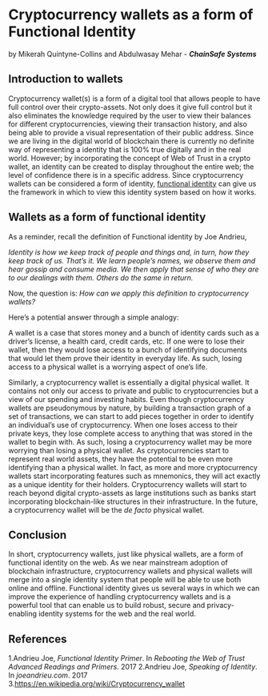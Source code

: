 # Cryptocurrency wallets as a form of Functional Identity
by Mikerah Quintyne-Collins and Abdulwasay Mehar - ***ChainSafe Systems***

## Introduction to wallets
Cryptocurrency wallet(s) is a form of a digital tool that allows people to have full control over their crypto-assets. Not only does it give full control but it also eliminates the knowledge required by the user to view their balances for different cryptocurrencies, viewing their transaction history, and also being able to provide a visual representation of their public address. Since we are living in the digital world of blockchain there is currently no definite way of representing a identity that is 100% true digitally and in the real world. However; by incorporating the concept of Web of Trust in a crypto wallet, an identity can be created to display throughout the entire web; the level of confidence there is in a specific address. Since cryptocurrency wallets can be considered a form of identity, [functional identity](functional-identity-primer.md) can give us the framework in which to view this identity system based on how it works.

## Wallets as a form of functional identity
As a reminder, recall the definition of Functional identity by Joe Andrieu,

*Identity is how we keep track of people and things and, in turn, how they keep track of us.
That’s it. We learn people’s names, we observe them and hear gossip and consume media. We then apply that sense of who they are to our dealings with them. Others do the same in return.*

Now, the question is: *How can we apply this definition to cryptocurrency wallets?*

Here’s a potential answer through a simple analogy:

A wallet is a case that stores money and a bunch of identity cards such as a driver’s license, a health card, credit cards, etc. If one were to lose their wallet, then they would lose access to a bunch of identifying documents that would let them prove their identity in everyday life. As such, losing access to a physical wallet is a worrying aspect of one’s life.

Similarly, a cryptocurrency wallet is essentially a digital physical wallet. It contains not only our access to private and public to cryptocurrencies but a view of our spending and investing habits. Even though cryptocurrency wallets are pseudonymous by nature, by building a transaction graph of a set of transactions, we can start to add pieces together in order to identify an individual’s use of cryptocurrency. When one loses access to their private keys, they lose complete access to anything that was stored in the wallet to begin with. As such, losing a cryptocurrency wallet may be more worrying than losing a physical wallet. As cryptocurrencies start to represent real world assets, they have the potential to be even more identifying than a physical wallet. In fact, as more and more cryptocurrency wallets start incorporating features such as mnemonics, they will act exactly as a unique identity for their holders. Cryptocurrency wallets will start to reach beyond digital crypto-assets as large institutions such as banks start incorporating blockchain-like structures in their infrastructure. In the future, a cryptocurrency wallet will be the *de facto* physical wallet. 


## Conclusion
In short, cryptocurrency wallets, just like physical wallets, are a form of functional identity on the web. As we near mainstream adoption of blockchain infrastructure, cryptocurrency wallets and physical wallets will merge into a single identity system that people will be able to use both online and offline. Functional identity gives us several ways in which we can improve the experience of handling cryptocurrency wallets and is a powerful tool that can enable us to build robust, secure and privacy-enabling identity systems for the web and the real world. 

## References
1.Andrieu Joe, *Functional Identity Primer*. In *Rebooting the Web of Trust Advanced Readings and Primers*. 2017
2.Andrieu Joe, *Speaking of Identity*. In *joeandrieu.com*. 2017
3.https://en.wikipedia.org/wiki/Cryptocurrency_wallet
